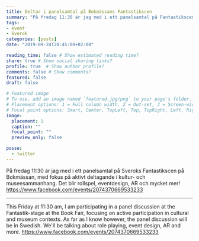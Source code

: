 ```yaml
---
title: Deltar i panelsamtal på Bokmässans Fantastikscen
summary: "På fredag 11:30 är jag med i ett panelsamtal på Fantastikscenen på Bokmässan, med fokus på aktivt deltagande i kultur- och museesammanhang. Det blir rollspel, eventdesign, AR och mycket mer! https://www.facebook.com/events/2074370669533233"
tags:
- event
- Sverok
categories: [posts]
date: "2019-09-24T20:45:00+02:00"

reading_time: false # Show estimated reading time?
share: true # Show social sharing links?
profile: true  # Show author profile?
comments: false # Show comments?
featured: false
draft: false

# Featured image
# To use, add an image named `featured.jpg/png` to your page's folder.
# Placement options: 1 = Full column width, 2 = Out-set, 3 = Screen-width
# Focal point options: Smart, Center, TopLeft, Top, TopRight, Left, Right, BottomLeft, Bottom, BottomRight
image:
  placement: 1
  caption: ""
  focal_point: ""
  preview_only: false

posse:
  - twitter
---
```


På fredag 11:30 är jag med i ett panelsamtal på Sveroks Fantastikscen på Bokmässan, med fokus på aktivt deltagande i kultur- och museesammanhang. Det blir rollspel, eventdesign, AR och mycket mer! https://www.facebook.com/events/2074370669533233

---

This Friday at 11:30 am, I am participating in a panel discussion at the Fantastik-stage at the Book Fair, focusing on active participation in cultural and museum contexts. As far as I know however, the panel discussion will be in Swedish. We'll be talking about role playing, event design, AR and more. https://www.facebook.com/events/2074370669533233